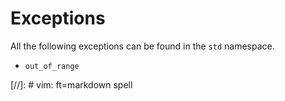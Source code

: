 Exceptions
==========

All the following exceptions can be found in the `std` namespace.

 - `out_of_range`


[//]:	# vim: ft=markdown spell
